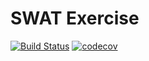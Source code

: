 # SWAT Exercise

[![Build Status](https://travis-ci.com/ItsKev/SWAT_Exercise.svg?branch=master)](https://travis-ci.com/ItsKev/SWAT_Exercise)
[![codecov](https://codecov.io/gh/ItsKev/SWAT_Exercise/branch/master/graph/badge.svg)](https://codecov.io/gh/ItsKev/SWAT_Exercise)
